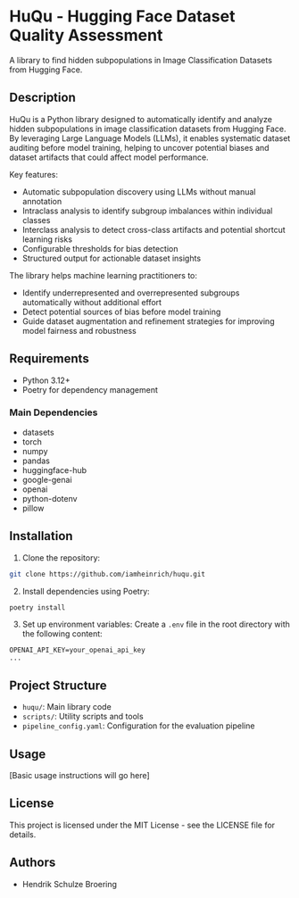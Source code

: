 # HuQu - Hugging Face Dataset Quality Assessment

A library to find hidden subpopulations in Image Classification Datasets from Hugging Face.

## Description

HuQu is a Python library designed to automatically identify and analyze hidden subpopulations in image classification datasets from Hugging Face. By leveraging Large Language Models (LLMs), it enables systematic dataset auditing before model training, helping to uncover potential biases and dataset artifacts that could affect model performance.

Key features:

- Automatic subpopulation discovery using LLMs without manual annotation
- Intraclass analysis to identify subgroup imbalances within individual classes
- Interclass analysis to detect cross-class artifacts and potential shortcut learning risks
- Configurable thresholds for bias detection
- Structured output for actionable dataset insights

The library helps machine learning practitioners to:

- Identify underrepresented and overrepresented subgroups automatically without additional effort
- Detect potential sources of bias before model training
- Guide dataset augmentation and refinement strategies for improving model fairness and robustness

## Requirements

- Python 3.12+
- Poetry for dependency management

### Main Dependencies

- datasets
- torch
- numpy
- pandas
- huggingface-hub
- google-genai
- openai
- python-dotenv
- pillow

## Installation

1. Clone the repository:

```bash
git clone https://github.com/iamheinrich/huqu.git
```

2. Install dependencies using Poetry:

```bash
poetry install
```

3. Set up environment variables:
   Create a `.env` file in the root directory with the following content:

```env
OPENAI_API_KEY=your_openai_api_key
...
```

## Project Structure

- `huqu/`: Main library code
- `scripts/`: Utility scripts and tools
- `pipeline_config.yaml`: Configuration for the evaluation pipeline

## Usage

[Basic usage instructions will go here]

## License

This project is licensed under the MIT License - see the LICENSE file for details.

## Authors

- Hendrik Schulze Broering
